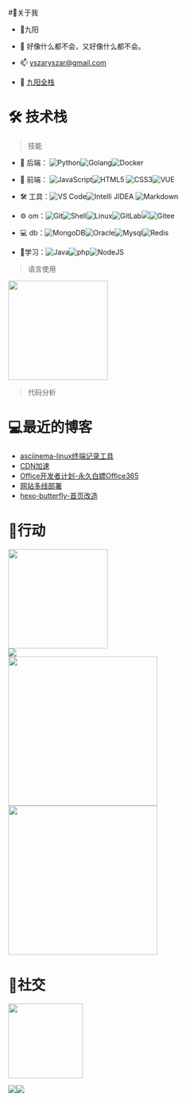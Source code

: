 #🚀关于我

- 🤔九阳
- 💬 好像什么都不会，又好像什么都不会。
- 📫 yszaryszar@gmail.com

- 🚀 [九阳全栈](https://iamjy.com)



# 🛠 技术栈

> 技能

- 🔭 后端： ![Python](https://img.shields.io/badge/-Python-yellow?style=flat-circle&logo=Python)![Golang](https://img.shields.io/badge/-Golang-green?style=flat-circle&logo=Golang)![Docker](https://img.shields.io/badge/-Docker-blue?style=flat-circle&logo=Docker)

- 👯 前端： ![JavaScript](https://img.shields.io/badge/-JavaScript-yellow?style=flat-circle&logo=javascript)![HTML5](https://img.shields.io/badge/-HTML5-yellow?style=flat-circle&logo=html5) ![CSS3](https://img.shields.io/badge/-CSS3-yellow?style=flat-circle&logo=css3)![VUE](https://img.shields.io/badge/-VUE-blue?style=flat-circle&logo=VUE)

- :hammer_and_wrench: 工具：![VS Code](https://img.shields.io/badge/-VSCode-blue?style=flat-circle&logo=VSCode)![Intelli JIDEA](https://img.shields.io/badge/-IntelliJIDEA-black?style=flat-circle&logo=IntelliJIDEA) ![Markdown](https://img.shields.io/badge/-Markdown-black?style=flat-circle&logo=markdown)

- ⚙️ om：![Git](https://img.shields.io/badge/-Git-yellow?style=flat-circle&logo=git)![Shell](https://img.shields.io/badge/-Shell-red?style=flat-circle&logo=shell)![Linux](https://img.shields.io/badge/-Linux-gray?style=flat-circle&logo=Linux)![GitLab](https://img.shields.io/badge/-GitLab-orange?style=flat-circle&logo=GitLab)![](https://img.shields.io/badge/-GitHub-black?style=flat-circle&logo=GitHub)![Gitee](https://img.shields.io/badge/-Gitee-red?style=flat-circle&logo=Gitee)

- 💻 db：![MongoDB](https://img.shields.io/badge/-MongoDB-blue?style=flat-circle&logo=MongoDB)![Oracle](https://img.shields.io/badge/-Oracle-red?style=flat-circle&logo=Oracle)![Mysql](https://img.shields.io/badge/-Mysql-white?style=flat-circle&logo=mysql)![Redis](https://img.shields.io/badge/-Redis-green?style=flat-circle&logo=Redis)

- 🌱学习：![Java](https://img.shields.io/badge/-Java-gray?style=flat-circle&logo=java)![php](https://img.shields.io/badge/-php-green?style=flat-circle&logo=php)![NodeJS](https://img.shields.io/badge/-NodeJS-green?style=flat-circle&logo=Nodejs)



> 语言使用

<div 对齐=“中心”>
    <img height="200px" src="https://github-readme-stats-api-holic-x.vercel.app/api/top-langs/?username=holic-x&theme=gruvbox_light&layout=compact"/>
</div>


> 代码分析

<!-- START_SECTION:waka -->
<!-- END_SECTION:waka -->

# 💻最近的博客

<!-- BLOG-POST-LIST:开始 -->
- [asciinema-linux终端记录工具](https://blog.holic-x.comv-blog/post/82c237dhtml)
- [CDN加速](https://blog.holic-x.com/wv-blog/post/b9906fe8.html)
- [Office开发者计划-永久白嫖Office365](https://blog.holic-x.com/wv-blog/post/d33a9143.html)
- [网站多线部署](https://blog.holic-x.com/wv-blog/post/50b43c4a.html)
- [hexo-butterfly-首页改造](https://blog.holic-x.com/wv-blog/post/c9f9cd5d.html)
<!-- BLOG-POST-LIST:END -->



# 🔭行动

<div 对齐=“中心”>
    <img height="200px" src="https://github-readme-streak-stats.herokuapp.com/?user=holic-x"/>
</div>
<div 对齐=“中心”>
	<img src="https://cdn.jsdelivr.net/gh/holic-x/holic-x/assets/github-contribution-grid-snake.svg" />
</div>

<div 对齐=“中心”>
    <img height="300px" src="https://activity-graph.herokuapp.com/graph?username=holic-x&theme=github"/>
</div>

<div 对齐=“中心”>
    <img height="300px" src="https://metrics.lecoq.io/holic-x?template=classic&config.timezone=Asia%2FShanghai"/>
</div>

# 🌱社交

<div 对齐=“中心”>
    <img height="150px" src="https://github-profile-trophy.vercel.app/?username=holic-x&&title=MultiLanguage,Repositories,Commits&column=3&margin-w=30&margin-h=15"/>
</div>

![](https://stats.justsong.cn/api/github?username=holic-x)![](https://stats.justsong.cn/api/zhihu?username=holic-x)
